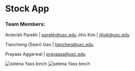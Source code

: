 # Stock App
### Team Members:

Ambrish Parekh | parekh@usc.edu
Jiho Kim | jihok@usc.edu

Tiancheng (Sean) Gao | tiancheg@usc.edu

Prayaas Aggarwal | prayaasa@usc.edu

![selena](https://gagadaily.com/uploads/emoticons/selena.jpg) Yass binch ![selena](https://gagadaily.com/uploads/emoticons/selena.jpg) Yass binch
